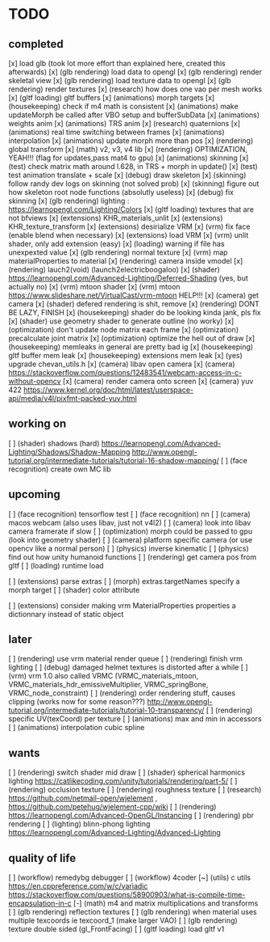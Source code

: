 # TODO



## completed
[x] load glb (took lot more effort than explained here, created this afterwards)
[x] (glb rendering) load data to opengl
[x] (glb rendering) render skeletal view
[x] (glb rendering) load texture data to opengl
[x] (glb rendering) render textures
[x] (research) how does one vao per mesh works
[x] (gltf loading) gltf buffers
[x] (animations) morph targets
[x] (housekeeping) check if m4 math is consistent
[x] (animations) make updateMorph be called after VBO setup and bufferSubData
[x] (animations) weights anim
[x] (animations) TRS anim
[x] (research) quaternions
[x] (animations) real time switching between frames
[x] (animations) interpolation
[x] (animations) update morph more than pos
[x] (rendering) global transform
[x] (math) v2, v3, v4 lib
[x] (rendering) OPTIMIZATION, YEAH!!! (flag for updates,pass mat4 to gpu)
[x] (animations) skinning
[x] (test) check matrix math around l.628, in TRS + morph in update()
[x] (test) test animation translate + scale
[x] (debug) draw skeleton
[x] (skinning) follow randy dev logs on skinning (not solved prob)
[x] (skinning) figure out how skeleton root node functions (absolutly useless)
[x] (debug) fix skinning
[x] (glb rendering) lighting : https://learnopengl.com/Lighting/Colors
[x] (gltf loading) textures that are not bfviews
[x] (extensions) KHR_materials_unlit
[x] (extensions) KHR_texture_transform
[x] (extensions) desirialize VRM
[x] (vrm) fix face (enable blend when necessary)
[x] (extensions) load VRM
[x] (vrm) unlit shader, only add extension (easy)
[x] (loading) warning if file has unexpexted value
[x] (glb rendering) normal texture
[x] (vrm) map materialProperties to material
[x] (rendering) camera inside vmodel
[x] (rendering) lauch2(void) (launch2electricboogaloo)
[x] (shader) https://learnopengl.com/Advanced-Lighting/Deferred-Shading (yes, but actually no)
[x] (vrm) mtoon shader
[x] (vrm) mtoon https://www.slideshare.net/VirtualCast/vrm-mtoon HELP!!!
[x] (camera) get camera
[x] (shader) defered rendering is shit, remove
[x] (rendering) DONT BE LAZY, FINISH
[x] (housekeeping) shader do be looking kinda jank, pls fix
[x] (shader) use geometry shader to generate outline (no worky)
[x] (optimization) don't update node matrix each frame
[x] (optimization) precalculate joint matrix
[x] (optimization) optimize the hell out of draw
[x] (housekeeping) memleaks in general are pretty bad ig
[x] (housekeeping) gltf buffer mem leak
[x] (housekeeping) extensions mem leak
[x] (yes) upgrade chevan_utils.h
[x] (camera) libav open camera
[x] (camera) https://stackoverflow.com/questions/12483541/webcam-access-in-c-without-opencv
[x] (camera) render camera onto screen
[x] (camera) yuv 422 https://www.kernel.org/doc/html/latest/userspace-api/media/v4l/pixfmt-packed-yuv.html

## working on
[ ] (shader) shadows (hard) https://learnopengl.com/Advanced-Lighting/Shadows/Shadow-Mapping http://www.opengl-tutorial.org/intermediate-tutorials/tutorial-16-shadow-mapping/
[ ] (face recognition) create own MC lib


## upcoming
[ ] (face recognition) tensorflow test
[ ] (face recognition) nn
[ ] (camera) macos webcam (also uses libav, just not v4l2)
[ ] (camera) look into libav camera framerate if slow
[ ] (optimization) morph could be passed to gpu (look into geometry shader)
[ ] (camera) platform specific camera (or use opencv like a normal person)
[ ] (physics) inverse kinematic
[ ] (physics) find out how unity humanoid functions
[ ] (rendering) get camera pos from gltf
[ ] (loading) runtime load

[ ] (extensions) parse extras
[ ] (morph) extras.targetNames specify a morph target
[ ] (shader) color attribute

[ ] (extensions) consider making vrm MaterialProperties properties a dictionnary instead of static object

## later
[ ] (rendering) use vrm material render queue
[ ] (rendering) finish vrm lighting
[ ] (debug) damaged helmet textures is distorted after a while
[ ] (vrm) vrm 1.0 also called VRMC (VRMC_materials_mtoon, VRMC_materials_hdr_emissiveMultiplier, VRMC_springBone, VRMC_node_constraint)
[ ] (rendering) order rendering stuff, causes clipping (works now for some reason???) http://www.opengl-tutorial.org/intermediate-tutorials/tutorial-10-transparency/
[ ] (rendering) specific UV(texCoord) per texture
[ ] (animations) max and min in accessors
[ ] (animations) interpolation cubic spline


## wants
[ ] (rendering) switch shader mid draw
[ ] (shader) spherical harmonics lighting https://catlikecoding.com/unity/tutorials/rendering/part-5/
[ ] (rendering) occlusion texture
[ ] (rendering) roughness texture
[ ] (research) https://github.com/netmail-open/wjelement , https://github.com/petehug/wjelement-cpp/wiki
[ ] (rendering) https://learnopengl.com/Advanced-OpenGL/Instancing
[ ] (rendering) pbr rendering
[ ] (lighting) blinn-phong lighting https://learnopengl.com/Advanced-Lighting/Advanced-Lighting

## quality of life
[ ] (workflow) remedybg debugger
[ ] (workflow) 4coder
[~] (utils) c utils https://en.cppreference.com/w/c/variadic https://stackoverflow.com/questions/58900903/what-is-compile-time-encapsulation-in-c
[-] (math) m4 and matrix multiplications and transforms
[ ] (glb rendering) reflection textures
[ ] (glb rendering) when material uses multiple texcoords ie texcoord_1 (make larger VAO)
[ ] (glb rendering) texture double sided (gl_FrontFacing)
[ ] (gltf loading) load gltf v1
